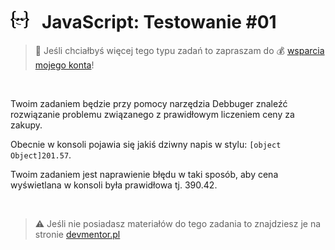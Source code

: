 # [![](../assets/img/logo-readme2.jpg)](https://devmentor.pl) &nbsp; JavaScript: Testowanie #01

> :loudspeaker: Jeśli chciałbyś więcej tego typu zadań to zapraszam do :moneybag: [wsparcia mojego konta](https://github.com/sponsors/devmentor-pl)!

&nbsp;

Twoim zadaniem będzie przy pomocy narzędzia Debbuger znaleźć rozwiązanie problemu związanego z prawidłowym liczeniem ceny za zakupy.

Obecnie w konsoli pojawia się jakiś dziwny napis w stylu: `[object Object]201.57`.

Twoim zadaniem jest naprawienie błędu w taki sposób, aby cena wyświetlana w konsoli była prawidłowa tj. 390.42.

&nbsp;

> :warning: Jeśli nie posiadasz materiałów do tego zadania to znajdziesz je na stronie [devmentor.pl](https://devmentor.pl/materialy/)